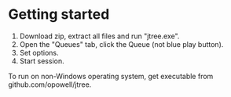 # Getting started

1. Download zip, extract all files and run "jtree.exe".
2. Open the "Queues" tab, click the Queue (not blue play button).
3. Set options.
4. Start session.

To run on non-Windows operating system, get executable from github.com/opowell/jtree.
